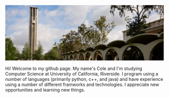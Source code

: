 <img src="belltower.jpg" />

Hi! Welcome to my github page. My name's Cole and I'm studying Computer Science at University of California, Riverside. I program using a number of languages (primarily python, c++, and java) and have experience using a number of different framworks and technologies. I appreciate new opportunities and learning new things.
